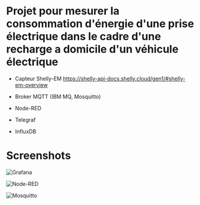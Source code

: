 # Projet pour mesurer la consommation d'énergie d'une prise électrique dans le cadre d'une recharge a domicile d'un véhicule électrique

* Capteur Shelly-EM https://shelly-api-docs.shelly.cloud/gen1/#shelly-em-overview

* Broker MQTT (IBM MQ, Mosquitto)
* Node-RED
* Telegraf
* InfluxDB


# Screenshots

![Grafana](https://user-images.githubusercontent.com/98417110/175976438-31c8240c-6efe-4e92-ab8a-2b40e26ee651.png)
 
![Node-RED](https://user-images.githubusercontent.com/98417110/175976786-b6a3a262-9072-4171-aaff-e7010da7a9d3.png)

![Mosquitto](https://user-images.githubusercontent.com/98417110/175978698-9ffafae4-b1da-4dfc-82c4-b9e0cac636fa.png)

